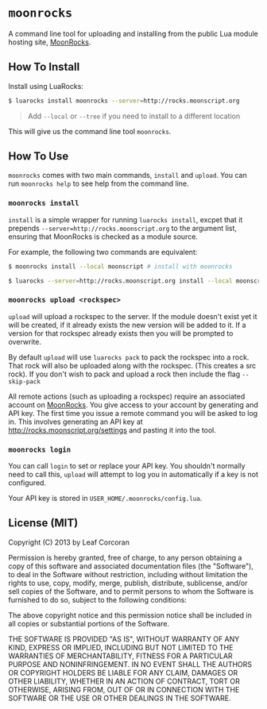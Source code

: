# `moonrocks`

A command line tool for uploading and installing from the public Lua module
hosting site, [MoonRocks][1].

## How To Install

Install using LuaRocks:

```bash
$ luarocks install moonrocks --server=http://rocks.moonscript.org
```

> Add `--local` or `--tree` if you need to install to a different location

This will give us the command line tool `moonrocks`.

## How To Use

`moonrocks` comes with two main commands, `install` and `upload`. You can run
`moonrocks help` to see help from the command line.

### `moonrocks install`

`install` is a simple wrapper for running `luarocks install`, excpet that it
prepends `--server=http://rocks.moonscript.org` to the argument list, ensuring
that MoonRocks is checked as a module source.

For example, the following two commands are equivalent:

```bash
$ moonrocks install --local moonscript # install with moonrocks

$ luarocks --server=http://rocks.moonscript.org install --local moonscript # install with luarocks
```

### `moonrocks upload <rockspec>`

`upload` will upload a rockspec to the server. If the module doesn't exist yet
it will be created, if it already exists the new version will be added to it.
If a version for that rockspec already exists then you will be prompted to
overwrite.

By default `upload` will use `luarocks pack` to pack the rockspec into a rock.
That rock will also be uploaded along with the rockspec. (This creates a src
rock). If you don't wish to pack and upload a rock then include the flag
`--skip-pack`

All remote actions (such as uploading a rockspec) require an associated account
on [MoonRocks][1]. You give access to your account by generating and API key.
The first time you issue a remote command you will be asked to log in. This
involves generating an API key at <http://rocks.moonscript.org/settings> and
pasting it into the tool.


### `moonrocks login`

You can call `login` to set or replace your API key. You shouldn't normally
need to call this, `upload` will attempt to log you in automatically if a key
is not configured.

Your API key is stored in `USER_HOME/.moonrocks/config.lua`.

## License (MIT)

Copyright (C) 2013 by Leaf Corcoran

Permission is hereby granted, free of charge, to any person obtaining a copy
of this software and associated documentation files (the "Software"), to deal
in the Software without restriction, including without limitation the rights
to use, copy, modify, merge, publish, distribute, sublicense, and/or sell
copies of the Software, and to permit persons to whom the Software is
furnished to do so, subject to the following conditions:

The above copyright notice and this permission notice shall be included in
all copies or substantial portions of the Software.

THE SOFTWARE IS PROVIDED "AS IS", WITHOUT WARRANTY OF ANY KIND, EXPRESS OR
IMPLIED, INCLUDING BUT NOT LIMITED TO THE WARRANTIES OF MERCHANTABILITY,
FITNESS FOR A PARTICULAR PURPOSE AND NONINFRINGEMENT. IN NO EVENT SHALL THE
AUTHORS OR COPYRIGHT HOLDERS BE LIABLE FOR ANY CLAIM, DAMAGES OR OTHER
LIABILITY, WHETHER IN AN ACTION OF CONTRACT, TORT OR OTHERWISE, ARISING FROM,
OUT OF OR IN CONNECTION WITH THE SOFTWARE OR THE USE OR OTHER DEALINGS IN
THE SOFTWARE.

 [1]: http://rocks.moonscript.org

